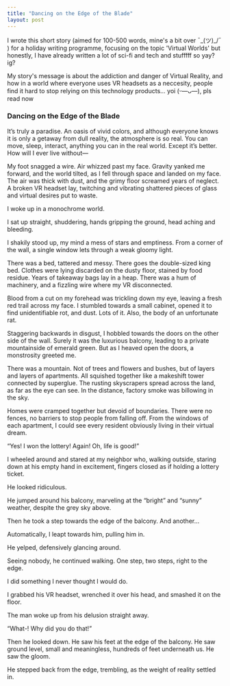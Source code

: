 ```yaml
---
title: "Dancing on the Edge of the Blade"
layout: post
---
```

I wrote this short story (aimed for 100-500 words, mine's a bit over ¯\_(ツ)_/¯ ) for a holiday writing programme, focusing on the topic 'Virtual Worlds' but
honestly, I have already written a lot of sci-fi and tech and stufffff so yay? ig?





My story's message is about the addiction and danger of Virtual Reality, and how in a world where everyone uses VR headsets as a neccesity,
people find it hard to stop relying on this technology products... yoi (ᵕ—ᴗ—), pls read now 





### Dancing on the Edge of the Blade
It’s truly a paradise. An oasis of vivid colors, and although everyone knows it is only a getaway from dull reality, the atmosphere is so real. You can move, sleep, interact, anything you can in the real world. Except it’s better. How will I ever live without— 

My foot snagged a wire. Air whizzed past my face. Gravity yanked me forward, and the world tilted, as I fell through space and landed on my face. The air was thick with dust, and the grimy floor screamed years of neglect.  
A broken VR headset lay, twitching and vibrating shattered pieces of glass and virtual desires put to waste.  

I woke up in a monochrome world. 

I sat up straight, shuddering, hands gripping the ground, head aching and bleeding. 

I shakily stood up, my mind a mess of stars and emptiness. From a corner of the wall, a single window lets through a weak gloomy light.  

There was a bed, tattered and messy. There goes the double-sized king bed. Clothes were lying discarded on the dusty floor, stained by food residue. Years of takeaway bags lay in a heap. There was a hum of machinery, and a fizzling wire where my VR disconnected. 

Blood from a cut on my forehead was trickling down my eye, leaving a fresh red trail across my face. I stumbled towards a small cabinet, opened it to find unidentifiable rot, and dust. Lots of it. Also, the body of an unfortunate rat.  

Staggering backwards in disgust, I hobbled towards the doors on the other side of the wall. Surely it was the luxurious balcony, leading to a private mountainside of emerald green. But as I heaved open the doors, a monstrosity greeted me. 

There was a mountain. Not of trees and flowers and bushes, but of layers and layers of apartments. All squished together like a makeshift tower connected by superglue. The rusting skyscrapers spread across the land, as far as the eye can see. In the distance, factory smoke was billowing in the sky. 

Homes were cramped together but devoid of boundaries. There were no fences, no barriers to stop people from falling off. From the windows of each apartment, I could see every resident obviously living in their virtual dream. 

“Yes! I won the lottery! Again! Oh, life is good!”  

I wheeled around and stared at my neighbor who, walking outside, staring down at his empty hand in excitement, fingers closed as if holding a lottery ticket.  

He looked ridiculous. 

He jumped around his balcony, marveling at the “bright” and “sunny” weather, despite the grey sky above.

Then he took a step towards the edge of the balcony. And another... 

Automatically, I leapt towards him, pulling him in. 

He yelped, defensively glancing around. 

Seeing nobody, he continued walking. One step, two steps, right to the edge. 

I did something I never thought I would do.  

I grabbed his VR headset, wrenched it over his head, and smashed it on the floor. 

The man woke up from his delusion straight away. 

“What-! Why did you do that!”  

Then he looked down. He saw his feet at the edge of the balcony. He saw ground level, small and meaningless, hundreds of feet underneath us. He saw the gloom. 

He stepped back from the edge, trembling, as the weight of reality settled in. 
